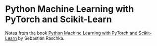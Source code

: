 Python Machine Learning with PyTorch and Scikit-Learn
=====================================================
Notes from the book [Python Machine Learning with PyTorch and Scikit-Learn](https://sebastianraschka.com/books/#machine-learning-with-pytorch-and-scikit-learn) by Sebastian Raschka.

